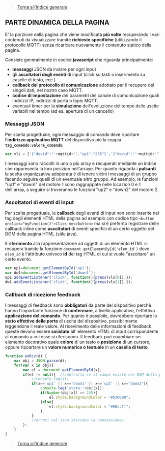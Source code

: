 >[Torna all'indice generale](README.md)

## **PARTE DINAMICA DELLA PAGINA**

E' la porzione della pagina che viene modificata **più volte** recuperando i vari contenuti da visualizzare tramite **richieste specifiche** (utilizzando il protocollo MQTT) senza ricaricare nuovamente il contenuto statico della pagina.

Consiste generalmente in codice **javascript** che riguarda principalmente:
- **messaggi** JSON da inviare per ogni input
- gli **ascoltatori degli eventi** di input (click su tasti o inserimento su caselle di testo, ecc.)
- **callback del protocollo di comunicazione** adottato per il recupero dei singoli dati, nel nostro caso MQTT.
- **codice di impostazione** dei parametri del canale di comunicazione quali indirizzi IP, indirizzi di porta o topic MQTT.
- eventuali timer per la **simulazione** dell'evoluzione del tempo delle uscite variabili nel tempo (ad es. apertura di un cancello)

### **Messaggi JSON**

Per scelta progettuale, ogni messaggio di comando deve riportare l'**indirizzo applicativo MQTT** del dispositivo più la coppia **```tag_comando:valore_comando```**.

```javascript
var vls = ['{"devid":"'+mqttid+'","up1":"255"}','{"devid":"'+mqttid+'","down1":"255"}','{"devid":"'+mqttid+'","conf":"255"}'];
```
I messaggi sono raccolti in uno o più array e recuperati mediante un indice che rappresenta la loro posizion nell'arraye. Per quanto riguarda i **pulsanti** la scelta organizzativa adoperata è di tenere vicini i messaggi di un gruppo facendo seguire quelli di un eventuale altro gruppo. Ad esempio, le funzioni "up1" e "down1" del motore 1 sono raggruppate nelle locazion 0 e 1 dell'array, a seguire si troveranno le funzioni "up2" e "down2" del motore 2.

### **Ascoltatori di eventi di input**

Per scelta progettuale, le **callback** degli eventi di input non sono inserite nei tag degli elementi HTML della pagina ad esempio con codice tipo ```<button onclick="myFunction()">Click me</button>``` ma si è preferito registrare delle callback inline come **ascoltatori** di eventi specifici di un certo oggetto del DOM della pagina HTML (stile java). 

Il **riferimento** alla rappresentazione ad oggetti di un elemento HTML si recupera tramite la funzione ```document.getElementById('elem_id')``` dove ```elem_id``` è l'attributo univoco **id** del tag HTML di cui si vuole "ascoltare" un certo evento.


```javascript
var up1=document.getElementById('up1');
var dw1=document.getElementById('down1');
up1.addEventListener('click', function(){press(vls[0]);});
dw1.addEventListener('click', function(){press(vls[1]);});
```

### **Callback di ricezione feedback**

I messaggi di feedback sono **obbligatori** da parte del dispositivo perchè hanno l'importante funzione di **confermare**, a livello applicativo, l'effettiva **applicazione del comando**. Per quanto è possibile, dovrebbero riportare lo **stato effettivo delle porte** di uscita del dispositivo, possibilmente leggendone il reale valore. Al ricevimento delle informazioni di feedback queste devono essere **smistate** all' elemento HTML di input corrispondente al comando a cui esse si riferiscono. Il feedback può coambiare un elemento decorativo quale **colore** di un tasto o **posizione** di un cursore, oppure ripoartare un **valore numerico o testuale** in un **casella di testo**.

```javascript
function onRcv(d) {
	var obj = JSON.parse(d);
	for(var x in obj){
		var el = document.getElementById(x);
		if(el != null){  //controlla se il campo esiste nel DOM della pagina
			//console.log(x);
			if(x=='up1' || x=='down1' || x=='up2' || x=='down2'){
				console.log('stato:'+obj[x]); 
				if(Number(obj[x]) == 255){
					el.style.backgroundColor = "#b30000";
				}else{
					el.style.backgroundColor = "#00ccff";
				}
			}
			//errori nel json staccano la connessione!!
		};
	}
}
```








>[Torna all'indice generale](README.md)

